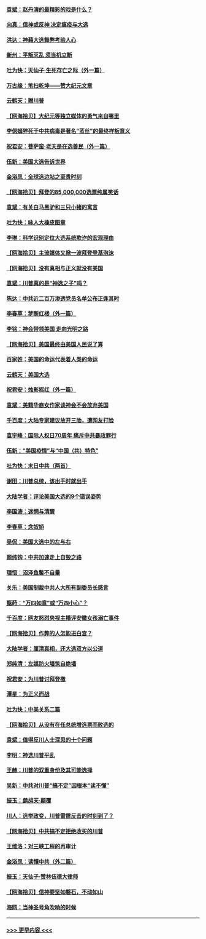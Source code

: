#### [袁斌：赵丹演的最精彩的戏是什么？](../pages/nsc993/n12633316.md?t=12210202) 
#### [向真：信神或反神 决定瘟疫与大选](../pages/nsc993/n12632710.md?t=12210202) 
#### [洪达：神藉大选舞弊考验人心](../pages/nsc993/n12631962.md?t=12210202) 
#### [新州：平叛灭乱  须当机立断](../pages/nsc993/n12631946.md?t=12210202) 
#### [吐为快：天仙子‧生死存亡之际（外一篇）](../pages/nsc993/n12631927.md?t=12210202) 
#### [万古缘：笔扫乾坤——赞大纪元文章](../pages/nsc993/n12631922.md?t=12210202) 
#### [云鹤天：赠川普](../pages/nsc993/n12631823.md?t=12210202) 
#### [【网海拾贝】大纪元等独立媒体的勇气来自哪里](../pages/nsc993/n12629961.md?t=12210202) 
#### [李偲嫣猝死于中共病毒是著名“蓝丝”的最终样板意义](../pages/nsc993/n12628812.md?t=12210202) 
#### [祝君安：菩萨蛮·老天是在选善民（外一篇）](../pages/nsc993/n12628793.md?t=12210202) 
#### [伍新：美国大选告诉世界](../pages/nsc993/n12628768.md?t=12210202) 
#### [金浴凤：全球选边站之至贵时刻](../pages/nsc993/n12627318.md?t=12210202) 
#### [【网海拾贝】拜登的85,000,000选票纯属笑话](../pages/nsc993/n12626569.md?t=12210202) 
#### [袁斌：有关白马黑驴和三只小猪的寓言](../pages/nsc993/n12626198.md?t=12210202) 
#### [吐为快：咏人大橡皮图章](../pages/nsc993/n12624470.md?t=12210202) 
#### [李琳：科学识别定位大选系统欺诈的宏观理由](../pages/nsc993/n12624340.md?t=12210202) 
#### [【网海拾贝】主流媒体又掀一波拜登登基泡沫](../pages/nsc993/n12624000.md?t=12210202) 
#### [【网海拾贝】没有真相与正义就没有美国](../pages/nsc993/n12621885.md?t=12210202) 
#### [袁斌：川普真的是“神选之子”吗？](../pages/nsc993/n12621749.md?t=12210202) 
#### [陈达：中共近二百万渗透党员名单公布正逢其时](../pages/nsc993/n12620870.md?t=12210202) 
#### [李春草：梦断红楼（外一篇）](../pages/nsc993/n12619122.md?t=12210202) 
#### [李铭：神会带领美国 走向光明之路](../pages/nsc993/n12618584.md?t=12210202) 
#### [【网海拾贝】美国最终由美国人民说了算](../pages/nsc993/n12617255.md?t=12210202) 
#### [百家姓：美国的命运代表着人类的命运](../pages/nsc993/n12615838.md?t=12210202) 
#### [云鹤天：美国大选](../pages/nsc993/n12615994.md?t=12210202) 
#### [祝君安：烛影摇红（外一篇）](../pages/nsc993/n12615975.md?t=12210202) 
#### [袁斌：美籍华裔女作家谈神会不会放弃美国](../pages/nsc993/n12615263.md?t=12210202) 
#### [千百度：大陆专家建议放开三胎，遭网友打脸](../pages/nsc993/n12614456.md?t=12210202) 
#### [袁宇峰：国际人权日70周年 痛斥中共暴政罪行](../pages/nsc993/n12611965.md?t=12210202) 
#### [伍新：“美国疫情”与“中国（共）特色”](../pages/nsc993/n12611463.md?t=12210202) 
#### [吐为快：末日中共（两首）](../pages/nsc993/n12611461.md?t=12210202) 
#### [谢田：川普总统，该出手时就出手](../pages/nsc993/n12610905.md?t=12210202) 
#### [大陆学者：评论美国大选的9个错误姿势](../pages/nsc993/n12609586.md?t=12210202) 
#### [李国涛：迷惘与清醒](../pages/nsc993/n12607532.md?t=12210202) 
#### [李春草：念奴娇](../pages/nsc993/n12607083.md?t=12210202) 
#### [吴侃：美国大选中的左与右](../pages/nsc993/n12607054.md?t=12210202) 
#### [颜纯钩：中共加速走上自毁之路](../pages/nsc993/n12606473.md?t=12210202) 
#### [理悟：沼泽鱼鳖不自量](../pages/nsc993/n12606454.md?t=12210202) 
#### [关乐：美国制裁中共人大所有副委员长感言](../pages/nsc993/n12606442.md?t=12210202) 
#### [甄莳：“万四如意”或“万四小心”？](../pages/nsc993/n12606091.md?t=12210202) 
#### [千百度：网友怒怼央视主播评安徽女孩溺亡事件](../pages/nsc993/n12605370.md?t=12210202) 
#### [【网海拾贝】作弊的人怎能进白宫？](../pages/nsc993/n12603546.md?t=12210202) 
#### [大陆学者：厘清真相，还大选双方以公道](../pages/nsc993/n12603475.md?t=12210202) 
#### [郑纯清：左媒防火墙筑自绝墙](../pages/nsc993/n12602226.md?t=12210202) 
#### [祝君安：为川普讨拜登檄](../pages/nsc993/n12602199.md?t=12210202) 
#### [潭星：为正义而战](../pages/nsc993/n12600926.md?t=12210202) 
#### [吐为快：中美关系二篇](../pages/nsc993/n12600908.md?t=12210202) 
#### [【网海拾贝】从没有在任总统增选票而败选的](../pages/nsc993/n12600435.md?t=12210202) 
#### [袁斌：值得反川人士深思的十个问题](../pages/nsc993/n12600332.md?t=12210202) 
#### [李明：神选川普平乱](../pages/nsc993/n12599751.md?t=12210202) 
#### [王赫：川普的双重身份及其可能选择](../pages/nsc993/n12599723.md?t=12210202) 
#### [吴新：中共对川普“搞不定”因根本“读不懂”](../pages/nsc993/n12599502.md?t=12210202) 
#### [振玉：鹧鸪天‧颠覆](../pages/nsc993/n12599494.md?t=12210202) 
#### [川人：选举政变，川普雷霆反击的时刻到了？](../pages/nsc993/n12599291.md?t=12210202) 
#### [【网海拾贝】中共搞不定拒绝收买的川普](../pages/nsc993/n12598955.md?t=12210202) 
#### [王维洛：对三峡工程的再审计](../pages/nsc993/n12598436.md?t=12210202) 
#### [金浴凤：读懂中共（外二篇）](../pages/nsc993/n12597943.md?t=12210202) 
#### [振玉：天仙子‧赞林伍德大律师](../pages/nsc993/n12597929.md?t=12210202) 
#### [【网海拾贝】信神要坚如磐石，不动如山](../pages/nsc993/n12597901.md?t=12210202) 
#### [海网：当神圣号角吹响的时候](../pages/nsc993/n12595891.md?t=12210202) 

----
#### [ >>> 更早内容 <<< ](../indexes/nsc993-earlier.md)
